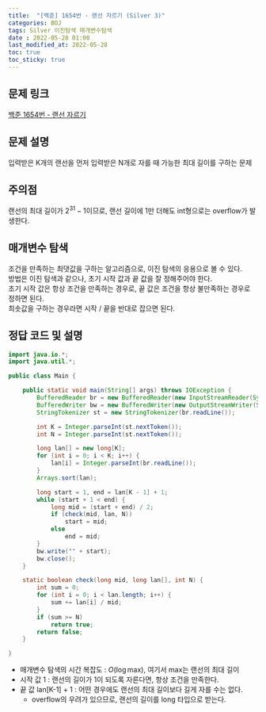 ```yaml
---
title:  "[백준] 1654번 - 랜선 자르기 (Silver 3)"
categories: BOJ
tags: Silver 이진탐색 매개변수탐색
date : 2022-05-28 01:00
last_modified_at: 2022-05-28
toc: true
toc_sticky: true
---
```


## 문제 링크

[백준 1654번 - 랜선 자르기](https://www.acmicpc.net/problem/1654)

## 문제 설명

입력받은 K개의 랜선을 먼저 입력받은 N개로 자를 때 가능한 최대 길이를 구하는 문제

## 주의점

랜선의 최대 길이가 $2^{31} - 1$이므로, 랜선 길이에 1만 더해도 int형으로는 overflow가 발생한다.

## 매개변수 탐색

조건을 만족하는 최댓값을 구하는 알고리즘으로, 이진 탐색의 응용으로 볼 수 있다.  
방법은 이진 탐색과 같으나, 초기 시작 값과 끝 값을 잘 정해주어야 한다.  
초기 시작 값은 항상 조건을 만족하는 경우로, 끝 값은 조건을 항상 불만족하는 경우로 정하면 된다.  
최솟값을 구하는 경우라면 시작 / 끝을 반대로 잡으면 된다.

## 정답 코드 및 설명

```java
import java.io.*;
import java.util.*;

public class Main {

    public static void main(String[] args) throws IOException {
        BufferedReader br = new BufferedReader(new InputStreamReader(System.in));
        BufferedWriter bw = new BufferedWriter(new OutputStreamWriter(System.out));
        StringTokenizer st = new StringTokenizer(br.readLine());

        int K = Integer.parseInt(st.nextToken());
        int N = Integer.parseInt(st.nextToken());

        long lan[] = new long[K];
        for (int i = 0; i < K; i++) {
            lan[i] = Integer.parseInt(br.readLine());
        }
        Arrays.sort(lan);

        long start = 1, end = lan[K - 1] + 1;
        while (start + 1 < end) {
            long mid = (start + end) / 2;
            if (check(mid, lan, N))
                start = mid;
            else
                end = mid;
        }
        bw.write("" + start);
        bw.close();
    }

    static boolean check(long mid, long lan[], int N) {
        int sum = 0;
        for (int i = 0; i < lan.length; i++) {
            sum += lan[i] / mid;
        }
        if (sum >= N)
            return true;
        return false;
    }

}
```

- 매개변수 탐색의 시간 복잡도 : $O(\log \textrm{max})$, 여기서 max는 랜선의 최대 길이
- 시작 값 1 : 랜선의 길이가 1이 되도록 자른다면, 항상 조건을 만족한다.
- 끝 값 lan[K-1] + 1 : 어떤 경우에도 랜선의 최대 길이보다 길게 자를 수는 없다.
  - overflow의 우려가 있으므로, 랜선의 길이를 long 타입으로 받는다.